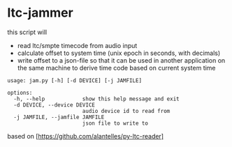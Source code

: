 # ltc-jammer

this script will
* read ltc/smpte timecode from audio input
* calculate offset to system time (unix epoch in seconds, with decimals)
* write offset to a json-file so that it can be used in another application on the same machine to derive time code based on current system time 

```
usage: jam.py [-h] [-d DEVICE] [-j JAMFILE]

options:
  -h, --help            show this help message and exit
  -d DEVICE, --device DEVICE
                        audio device id to read from
  -j JAMFILE, --jamfile JAMFILE
                        json file to write to

```
based on [https://github.com/alantelles/py-ltc-reader]
